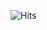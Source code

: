 ![Hits](https://hits.seeyoufarm.com/api/count/incr/badge.svg?url=https://github.com/TatevikY/decentralandAPI&title=Repo%20views)
